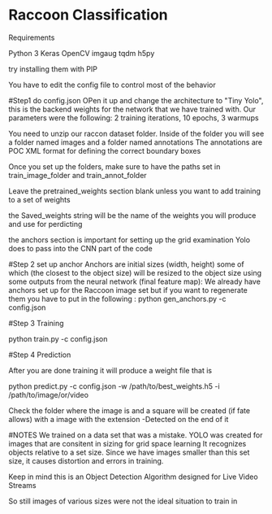 # Raccoon Classification 

Requirements

Python 3
Keras 
OpenCV
imgaug
tqdm
h5py

try installing them with PIP




You have to edit the config file to control most of the behavior

#Step1 do config.json
OPen it up and change the architecture to "Tiny Yolo", this is the backend weights for the network that 
we have trained with. 
Our parameters were the following: 2 training iterations, 10 epochs, 3 warmups

You need to unzip our raccon dataset folder. 
Inside of the folder you will see a folder named images and a folder named annotations
The annotations are POC XML format for defining the correct boundary boxes

Once you set up the folders, make sure to have the paths set in train_image_folder and train_annot_folder 

Leave the pretrained_weights section blank unless you want to add training to a set of weights

the Saved_weights string will be the name of the weights you will produce and use for perdicting

the anchors section is important for setting up the grid examination Yolo does to pass into the CNN part of the code

#Step 2 set up anchor
Anchors are initial sizes (width, height) some of which (the closest to the object size) will be resized to the object size 
using some outputs from the neural network (final feature map):
We already have anchors set up for the Raccoon image set but if you want to regenerate them you have to put in the following
: python gen_anchors.py -c config.json

#Step 3 Training 

python train.py -c config.json

#Step 4 Prediction

After you are done training it will produce a weight file that is

python predict.py -c config.json -w /path/to/best_weights.h5 -i /path/to/image/or/video

Check the folder where the image is and a square will be created (if fate allows)
with a image with the extension -Detected on the end of it

#NOTES
We trained on a data set that was a mistake. 
YOLO was created for images that are consitent in sizing for grid space learning 
It recognizes objects relative to a set size. Since we have images smaller than this 
set size, it causes distortion and errors in training. 

Keep in mind this is an Object Detection Algorithm designed for Live Video Streams 

So still images of various sizes were not the ideal situation to train in 
